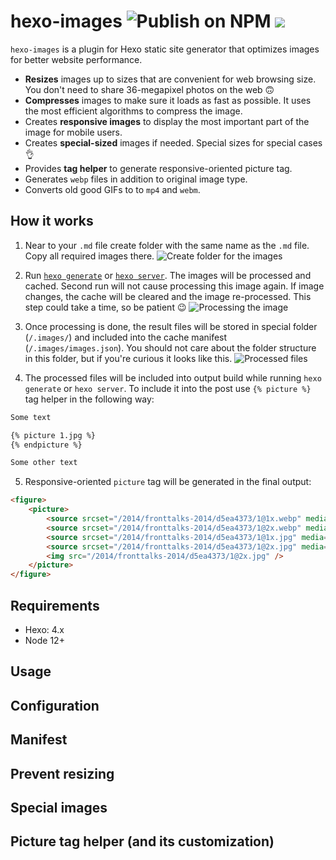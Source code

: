 # hexo-images ![Publish on NPM](https://github.com/sergeyzwezdin/hexo-images/workflows/Publish%20on%20NPM/badge.svg?branch=master) ![](https://img.shields.io/npm/v/hexo-images)

`hexo-images` is a plugin for Hexo static site generator that optimizes images for better website performance.

* **Resizes** images up to sizes that are convenient for web browsing size. You don't need to share 36-megapixel photos on the web 🙃
* **Compresses** images to make sure it loads as fast as possible. It uses the most efficient algorithms to compress the image.
* Creates **responsive images** to display the most important part of the image for mobile users.
* Creates **special-sized** images if needed. Special sizes for special cases 👌
* Provides **tag helper** to generate responsive-oriented picture tag.
* Generates `webp` files in addition to original image type.
* Converts old good GIFs to to `mp4` and `webm`. 

## How it works

1. Near to your `.md` file create folder with the same name as the `.md` file. Copy all required images there.
![Create folder for the images](https://user-images.githubusercontent.com/800755/81406400-ef846b00-9152-11ea-81e0-0c0c2e99ec74.png)

2. Run [`hexo generate`](https://hexo.io/docs/commands#generate) or [`hexo server`](https://hexo.io/docs/commands#server). The images will be processed and cached. Second run will not cause processing this image again. If image changes, the cache will be cleared and the image re-processed. This step could take a time, so be patient 😉
![Processing the image](https://user-images.githubusercontent.com/800755/81405135-84399980-9150-11ea-9fcb-0575dd79fa30.png)

3. Once processing is done, the result files will be stored in special folder (`/.images/`) and included into the cache manifest (`/.images/images.json`). You should not care about the folder structure in this folder, but if you're curious it looks like this.
![Processed files](https://user-images.githubusercontent.com/800755/81405809-d4652b80-9151-11ea-8586-ca99ba1c242b.png)

4. The processed files will be included into output build while running `hexo generate` or `hexo server`. To include it into the post use `{% picture %}` tag helper in the following way:

```markdown
Some text

{% picture 1.jpg %}
{% endpicture %}

Some other text
```

5. Responsive-oriented `picture` tag will be generated in the final output:

```html
<figure>
    <picture>
        <source srcset="/2014/fronttalks-2014/d5ea4373/1@1x.webp" media="(max-width: 39.99em)" type="image/webp" />
        <source srcset="/2014/fronttalks-2014/d5ea4373/1@2x.webp" media="(min-width: 40em)" type="image/webp" />
        <source srcset="/2014/fronttalks-2014/d5ea4373/1@1x.jpg" media="(max-width: 39.99em)" type="image/jpg" />
        <source srcset="/2014/fronttalks-2014/d5ea4373/1@2x.jpg" media="(min-width: 40em)" type="image/jpg" />
        <img src="/2014/fronttalks-2014/d5ea4373/1@2x.jpg" />
    </picture>
</figure>
```

## Requirements

- Hexo: 4.x
- Node 12+

## Usage

## Configuration

## Manifest

## Prevent resizing

## Special images

## Picture tag helper (and its customization)
